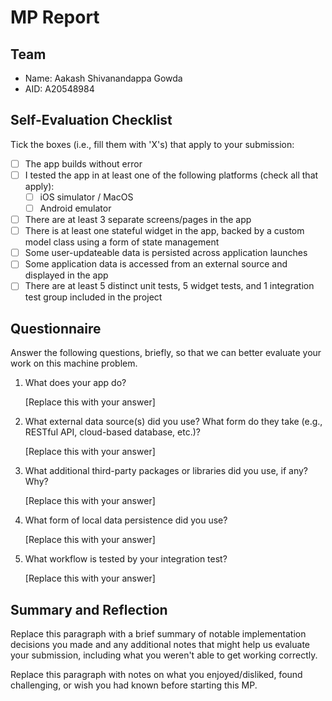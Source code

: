 # MP Report

## Team

- Name: Aakash Shivanandappa Gowda
- AID: A20548984

## Self-Evaluation Checklist

Tick the boxes (i.e., fill them with 'X's) that apply to your submission:

- [ ] The app builds without error
- [ ] I tested the app in at least one of the following platforms (check all
      that apply):
  - [ ] iOS simulator / MacOS
  - [ ] Android emulator
- [ ] There are at least 3 separate screens/pages in the app
- [ ] There is at least one stateful widget in the app, backed by a custom model
      class using a form of state management
- [ ] Some user-updateable data is persisted across application launches
- [ ] Some application data is accessed from an external source and displayed in
      the app
- [ ] There are at least 5 distinct unit tests, 5 widget tests, and 1
      integration test group included in the project

## Questionnaire

Answer the following questions, briefly, so that we can better evaluate your
work on this machine problem.

1. What does your app do?

   [Replace this with your answer]

2. What external data source(s) did you use? What form do they take (e.g.,
   RESTful API, cloud-based database, etc.)?

   [Replace this with your answer]

3. What additional third-party packages or libraries did you use, if any? Why?

   [Replace this with your answer]

4. What form of local data persistence did you use?

   [Replace this with your answer]

5. What workflow is tested by your integration test?

   [Replace this with your answer]

## Summary and Reflection

Replace this paragraph with a brief summary of notable implementation decisions
you made and any additional notes that might help us evaluate your submission,
including what you weren't able to get working correctly.

Replace this paragraph with notes on what you enjoyed/disliked, found
challenging, or wish you had known before starting this MP.
